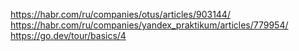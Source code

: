 https://habr.com/ru/companies/otus/articles/903144/  
https://habr.com/ru/companies/yandex_praktikum/articles/779954/  
https://go.dev/tour/basics/4  
